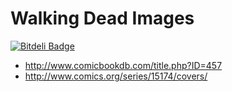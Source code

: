 # Walking Dead Images

[![Bitdeli Badge](https://d2weczhvl823v0.cloudfront.net/jamsyoung/walking-dead/trend.png)](https://bitdeli.com/free "Bitdeli Badge")

- http://www.comicbookdb.com/title.php?ID=457
- http://www.comics.org/series/15174/covers/

